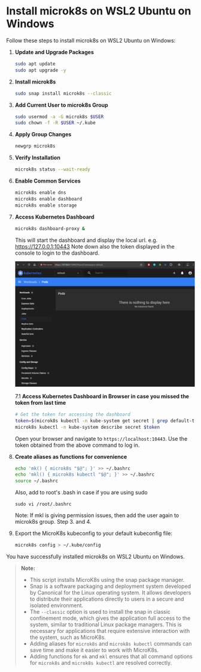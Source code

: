 # Install microk8s on WSL2 Ubuntu on Windows

Follow these steps to install microk8s on WSL2 Ubuntu on Windows:

1. **Update and Upgrade Packages**
    ```bash
    sudo apt update
    sudo apt upgrade -y
    ```

2. **Install microk8s**
    ```bash
    sudo snap install microk8s --classic
    ```

3. **Add Current User to microk8s Group**
    ```bash
    sudo usermod -a -G microk8s $USER
    sudo chown -f -R $USER ~/.kube
    ```

4. **Apply Group Changes**
    ```bash
    newgrp microk8s
    ```

5. **Verify Installation**
    ```bash
    microk8s status --wait-ready
    ```

6. **Enable Common Services**
    ```bash
    microk8s enable dns 
    microk8s enable dashboard 
    microk8s enable storage
    ```
    

7. **Access Kubernetes Dashboard**
    ```bash
    microk8s dashboard-proxy &
    ```
    This will start the dashboard and display the local url. 
    e.g. https://127.0.0.1:10443
    Note down also the token displayed in the console to login to the dashboard. 

    ![Kubernetes Dashboard](./images/microk8s-dashboard.png)

    
    7.1 **Access Kubernetes Dashboard in Browser in case you missed the token from last time**

    ```bash
    # Get the token for accessing the dashboard
    token=$(microk8s kubectl -n kube-system get secret | grep default-token | cut -d " " -f1)
    microk8s kubectl -n kube-system describe secret $token
    ```

    Open your browser and navigate to `https://localhost:10443`. Use the token obtained from the above command to log in.


8. **Create aliases as functions for convenience**
    ```bash
    echo 'mk() { microk8s "$@"; }' >> ~/.bashrc
    echo 'mkl() { microk8s kubectl "$@"; }' >> ~/.bashrc
    source ~/.bashrc
    ```
    Also, add to root's .bash in case if you are using sudo
    ```
    sudo vi /root/.bashrc 
    ```
    Note: If mkl is giving permission issues, then add the user again to microk8s group. Step 3. and 4.

9. Export the MicroK8s kubeconfig to your default kubeconfig file:
    ```bash
    microk8s config > ~/.kube/config
    ```

You have successfully installed microk8s on WSL2 Ubuntu on Windows.

> **Note:**
> - This script installs MicroK8s using the snap package manager.
> - Snap is a software packaging and deployment system developed by Canonical for the Linux operating system. It allows developers to distribute their applications directly to users in a secure and isolated environment.
> - The `--classic` option is used to install the snap in classic confinement mode, which gives the application full access to the system, similar to traditional Linux package managers. This is necessary for applications that require extensive interaction with the system, such as MicroK8s.
> - Adding aliases for `microk8s` and `microk8s kubectl` commands can save time and make it easier to work with MicroK8s.
> - Adding functions for `mk` and `mkl` ensures that all command options for `microk8s` and `microk8s kubectl` are resolved correctly.


